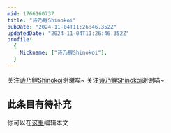 ```yaml
---
mid: 1766160737
title: "诗乃鲤Shinokoi"
pubDate: "2024-11-04T11:26:46.352Z"
updatedDate: "2024-11-04T11:26:46.352Z"
profile:
  {
    Nickname: ["诗乃鲤Shinokoi"],
  }
---
```


关注[诗乃鲤Shinokoi](https://space.bilibili.com/1766160737)谢谢喵~ 关注[诗乃鲤Shinokoi](https://space.bilibili.com/1766160737)谢谢喵~

## 此条目有待补充
你可以在[这里](https://github.com/Yuhanawa/VTuber.ICU/edit/master/src/content/v/诗乃鲤Shinokoi/index.md)编辑本文
